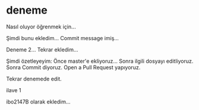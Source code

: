 # deneme
Nasıl oluyor öğrenmek için...

Şimdi bunu ekledim... Commit message imiş...

Deneme 2... Tekrar ekledim...

Şimdi özetleyeyim:
Önce master'e ekliyoruz...
Sonra ilgili dosyayı editliyoruz.
Sonra Commit diyoruz.
Open a Pull Request yapıyoruz.

Tekrar denemede edit.

ilave 1

ibo2147B olarak ekledim...
